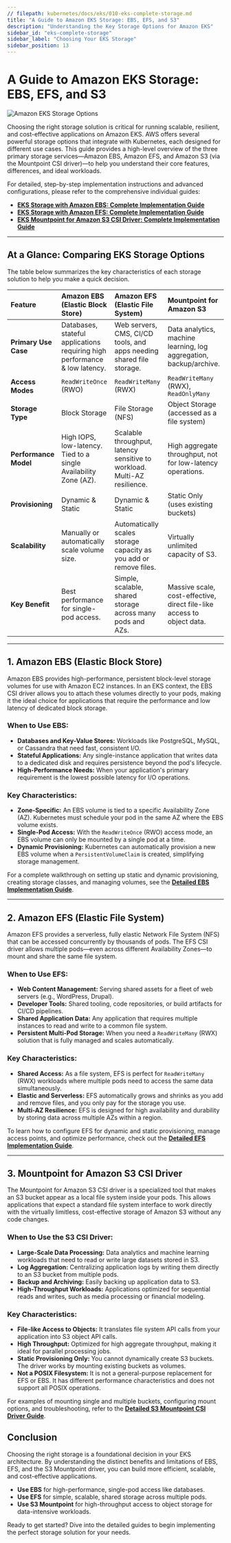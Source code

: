 ```yaml
---
// filepath: kubernetes/docs/eks/010-eks-complete-storage.md
title: "A Guide to Amazon EKS Storage: EBS, EFS, and S3"
description: "Understanding the Key Storage Options for Amazon EKS"
sidebar_id: "eks-complete-storage"
sidebar_label: "Choosing Your EKS Storage"
sidebar_position: 13
---  
```


# A Guide to Amazon EKS Storage: EBS, EFS, and S3

![Amazon EKS Storage Options](./img/eks-storage.png)

Choosing the right storage solution is critical for running scalable, resilient, and cost-effective applications on Amazon EKS. AWS offers several powerful storage options that integrate with Kubernetes, each designed for different use cases. This guide provides a high-level overview of the three primary storage services—Amazon EBS, Amazon EFS, and Amazon S3 (via the Mountpoint CSI driver)—to help you understand their core features, differences, and ideal workloads.

For detailed, step-by-step implementation instructions and advanced configurations, please refer to the comprehensive individual guides:

  - **[EKS Storage with Amazon EBS: Complete Implementation Guide](./010-eks-ebs-storage.md)**
  - **[EKS Storage with Amazon EFS: Complete Implementation Guide](./011-eks-efs-storage.md)**
  - **[EKS Mountpoint for Amazon S3 CSI Driver: Complete Implementation Guide](./012-eks-s3-csi-driver.md)**

-----

## At a Glance: Comparing EKS Storage Options

The table below summarizes the key characteristics of each storage solution to help you make a quick decision.

| Feature | Amazon EBS (Elastic Block Store) | Amazon EFS (Elastic File System) | Mountpoint for Amazon S3 |
| :--- | :--- | :--- | :--- |
| **Primary Use Case** | Databases, stateful applications requiring high performance & low latency. | Web servers, CMS, CI/CD tools, and apps needing shared file storage. | Data analytics, machine learning, log aggregation, backup/archive. |
| **Access Modes** | `ReadWriteOnce` (RWO) | `ReadWriteMany` (RWX) | `ReadWriteMany` (RWX), `ReadOnlyMany` |
| **Storage Type** | Block Storage | File Storage (NFS) | Object Storage (accessed as a file system) |
| **Performance Model** | High IOPS, low-latency. Tied to a single Availability Zone (AZ). | Scalable throughput, latency sensitive to workload. Multi-AZ resilience. | High aggregate throughput, not for low-latency operations. |
| **Provisioning** | Dynamic & Static | Dynamic & Static | Static Only (uses existing buckets) |
| **Scalability** | Manually or automatically scale volume size. | Automatically scales storage capacity as you add or remove files. | Virtually unlimited capacity of S3. |
| **Key Benefit** | Best performance for single-pod access. | Simple, scalable, shared storage across many pods and AZs. | Massive scale, cost-effective, direct file-like access to object data. |

-----

## 1\. Amazon EBS (Elastic Block Store)

Amazon EBS provides high-performance, persistent block-level storage volumes for use with Amazon EC2 instances. In an EKS context, the EBS CSI driver allows you to attach these volumes directly to your pods, making it the ideal choice for applications that require the performance and low latency of dedicated block storage.

### When to Use EBS:

  - **Databases and Key-Value Stores:** Workloads like PostgreSQL, MySQL, or Cassandra that need fast, consistent I/O.
  - **Stateful Applications:** Any single-instance application that writes data to a dedicated disk and requires persistence beyond the pod's lifecycle.
  - **High-Performance Needs:** When your application's primary requirement is the lowest possible latency for I/O operations.

### Key Characteristics:

  - **Zone-Specific:** An EBS volume is tied to a specific Availability Zone (AZ). Kubernetes must schedule your pod in the same AZ where the EBS volume exists.
  - **Single-Pod Access:** With the `ReadWriteOnce` (RWO) access mode, an EBS volume can only be mounted by a single pod at a time.
  - **Dynamic Provisioning:** Kubernetes can automatically provision a new EBS volume when a `PersistentVolumeClaim` is created, simplifying storage management.

For a complete walkthrough on setting up static and dynamic provisioning, creating storage classes, and managing volumes, see the **[Detailed EBS Implementation Guide](./010-eks-ebs-storage.md)**.

-----

## 2\. Amazon EFS (Elastic File System)

Amazon EFS provides a serverless, fully elastic Network File System (NFS) that can be accessed concurrently by thousands of pods. The EFS CSI driver allows multiple pods—even across different Availability Zones—to mount and share the same file system.

### When to Use EFS:

  - **Web Content Management:** Serving shared assets for a fleet of web servers (e.g., WordPress, Drupal).
  - **Developer Tools:** Shared tooling, code repositories, or build artifacts for CI/CD pipelines.
  - **Shared Application Data:** Any application that requires multiple instances to read and write to a common file system.
  - **Persistent Multi-Pod Storage:** When you need a `ReadWriteMany` (RWX) solution that is fully managed and scales automatically.

### Key Characteristics:

  - **Shared Access:** As a file system, EFS is perfect for `ReadWriteMany` (RWX) workloads where multiple pods need to access the same data simultaneously.
  - **Elastic and Serverless:** EFS automatically grows and shrinks as you add and remove files, and you only pay for the storage you use.
  - **Multi-AZ Resilience:** EFS is designed for high availability and durability by storing data across multiple AZs within a region.

To learn how to configure EFS for dynamic and static provisioning, manage access points, and optimize performance, check out the **[Detailed EFS Implementation Guide](./011-eks-efs-storage.md)**.

-----

## 3\. Mountpoint for Amazon S3 CSI Driver

The Mountpoint for Amazon S3 CSI driver is a specialized tool that makes an S3 bucket appear as a local file system inside your pods. This allows applications that expect a standard file system interface to work directly with the virtually limitless, cost-effective storage of Amazon S3 without any code changes.

### When to Use the S3 CSI Driver:

  - **Large-Scale Data Processing:** Data analytics and machine learning workloads that need to read or write large datasets stored in S3.
  - **Log Aggregation:** Centralizing application logs by writing them directly to an S3 bucket from multiple pods.
  - **Backup and Archiving:** Easily backing up application data to S3.
  - **High-Throughput Workloads:** Applications optimized for sequential reads and writes, such as media processing or financial modeling.

### Key Characteristics:

  - **File-like Access to Objects:** It translates file system API calls from your application into S3 object API calls.
  - **High Throughput:** Optimized for high aggregate throughput, making it ideal for parallel processing jobs.
  - **Static Provisioning Only:** You cannot dynamically create S3 buckets. The driver works by mounting existing buckets as volumes.
  - **Not a POSIX Filesystem:** It is not a general-purpose replacement for EFS or EBS. It has different performance characteristics and does not support all POSIX operations.

For examples of mounting single and multiple buckets, configuring mount options, and troubleshooting, refer to the **[Detailed S3 Mountpoint CSI Driver Guide](./012-eks-s3-csi-driver.md)**.

## Conclusion

Choosing the right storage is a foundational decision in your EKS architecture. By understanding the distinct benefits and limitations of EBS, EFS, and the S3 Mountpoint driver, you can build more efficient, scalable, and cost-effective applications.

  - **Use EBS** for high-performance, single-pod access like databases.
  - **Use EFS** for simple, scalable, shared storage across multiple pods.
  - **Use S3 Mountpoint** for high-throughput access to object storage for data-intensive workloads.

Ready to get started? Dive into the detailed guides to begin implementing the perfect storage solution for your needs.


